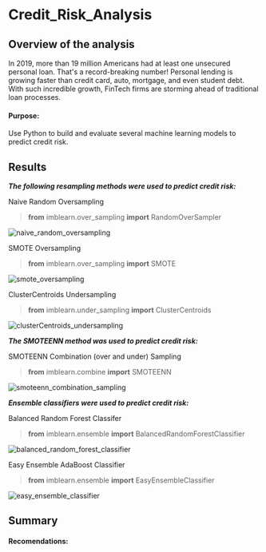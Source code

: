 # Credit_Risk_Analysis

## Overview of the analysis
In 2019, more than 19 million Americans had at least one unsecured personal loan. That's a record-breaking number! Personal lending is growing faster than credit card, auto, mortgage, and even student debt. With such incredible growth, FinTech firms are storming ahead of traditional loan processes. 

#### Purpose:
Use Python to build and evaluate several machine learning models to predict credit risk. 

## Results

**_The following resampling methods were used to predict credit risk:_**

Naive Random Oversampling
> **from** imblearn.over_sampling **import** RandomOverSampler

![naive_random_oversampling](https://user-images.githubusercontent.com/78178900/126879758-9d72d782-5f66-4a18-ac14-dc644c68f8e6.png)


SMOTE Oversampling
> **from** imblearn.over_sampling **import** SMOTE

![smote_oversampling](https://user-images.githubusercontent.com/78178900/126879848-64828ee0-987d-43e8-ad3e-a696301d5019.png)


ClusterCentroids Undersampling
> **from** imblearn.under_sampling **import** ClusterCentroids

![clusterCentroids_undersampling](https://user-images.githubusercontent.com/78178900/126879896-5cb8dfb9-6695-4552-ba31-7481f7a2319c.png)


**_The SMOTEENN method was used to predict credit risk:_**

SMOTEENN Combination (over and under) Sampling
> **from** imblearn.combine **import** SMOTEENN

![smoteenn_combination_sampling](https://user-images.githubusercontent.com/78178900/126879930-0792fd44-0574-42eb-9cae-1126988d7b2a.png)


**_Ensemble classifiers were used to predict credit risk:_**

Balanced Random Forest Classifer
> **from** imblearn.ensemble **import** BalancedRandomForestClassifier

![balanced_random_forest_classifier](https://user-images.githubusercontent.com/78178900/126887599-23a15426-237b-4d7b-ba77-79ffda0c08b5.png)


Easy Ensemble AdaBoost Classifier
> **from** imblearn.ensemble **import** EasyEnsembleClassifier

![easy_ensemble_classifier](https://user-images.githubusercontent.com/78178900/126887656-0ce68ede-109b-4764-b50b-df201faa5e8d.png)


## Summary

#### Recomendations:
